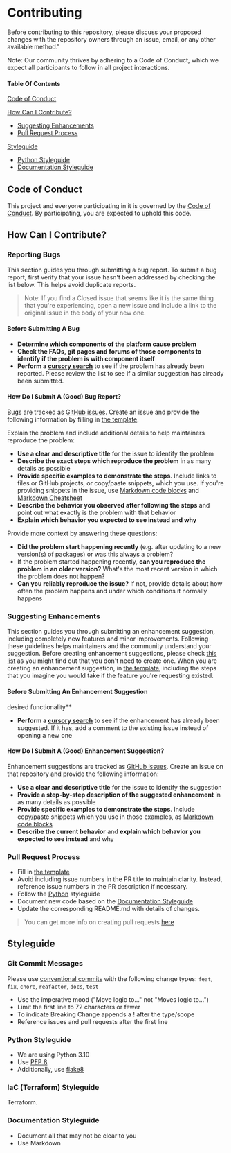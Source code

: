 # Contributing

Before contributing to this repository, please discuss your proposed changes with the repository owners through an issue, email, or any other available method."

Note: Our community thrives by adhering to a Code of Conduct, which we expect all participants to follow in all project interactions.

#### Table Of Contents

[Code of Conduct](#code-of-conduct)

[How Can I Contribute?](#how-can-i-contribute)

* [Suggesting Enhancements](#suggesting-enhancements)
* [Pull Request Process](#pull-request-process)

[Styleguide](#styleguide)

* [Python Styleguide](#python-styleguide)
* [Documentation Styleguide](#documentation-styleguide)

## Code of Conduct

This project and everyone participating in it is governed by the [Code of Conduct](CODE_OF_CONDUCT.md). By
participating, you are expected to uphold this code.

## How Can I Contribute?

### Reporting Bugs

This section guides you through submitting a bug report.
To submit a bug report, first verify that your issue hasn't been addressed by checking the list below. This helps avoid duplicate reports.

> Note: If you find a Closed issue that seems like it is the same thing that you're experiencing, open a new issue and
> include a link to the original issue in the body of your new one.
#### Before Submitting A Bug

* **Determine which components of the platform cause problem**
* **Check the FAQs, git pages and forums of those components to identify if the problem is with component itself**
* **Perform a [cursory search](https://github.com/CloudGeometry/cgdevx-core/issues)** to see if the problem has already
  been reported. Please review the list to see if a similar suggestion has already been submitted.

#### How Do I Submit A (Good) Bug Report?

Bugs are tracked as [GitHub issues](https://guides.github.com/features/issues/). Create an issue and provide the
following information by filling in [the template](ISSUE_TEMPLATE.md).

Explain the problem and include additional details to help maintainers reproduce the problem:

* **Use a clear and descriptive title** for the issue to identify the problem
* **Describe the exact steps which reproduce the problem** in as many details as possible
* **Provide specific examples to demonstrate the steps**. Include links to files or GitHub projects, or copy/paste
  snippets, which you use. If you're providing snippets in the issue,
  use [Markdown code blocks](https://help.github.com/articles/markdown-basics/#multiple-lines)
  and [Markdown Cheatsheet](https://github.com/adam-p/markdown-here/wiki/Markdown-Cheatsheet)
* **Describe the behavior you observed after following the steps** and point out what exactly is the problem with that
  behavior
* **Explain which behavior you expected to see instead and why**

Provide more context by answering these questions:

* **Did the problem start happening recently** (e.g. after updating to a new version(s) of packages) or was this always
  a problem?
* If the problem started happening recently, **can you reproduce the problem in an older version?** What's the most
  recent version in which the problem does not happen?
* **Can you reliably reproduce the issue?** If not, provide details about how often the problem happens and under which
  conditions it normally happens

### Suggesting Enhancements

This section guides you through submitting an enhancement suggestion, including completely new features and minor
improvements. Following these guidelines helps maintainers and the community understand your suggestion.
Before creating enhancement suggestions, please check [this list](#before-submitting-an-enhancement-suggestion) as you
might find out that you don't need to create one. When you are creating an enhancement suggestion,
in [the template](ISSUE_TEMPLATE.md), including the steps that you imagine you would take if the feature you're
requesting existed.

#### Before Submitting An Enhancement Suggestion

  desired functionality**
* **Perform a [cursory search](https://github.com/CloudGeometry/cgdevx-core/issues)** to see if the enhancement has
  already been suggested. If it has, add a comment to the existing issue instead of opening a new one

#### How Do I Submit A (Good) Enhancement Suggestion?

Enhancement suggestions are tracked as [GitHub issues](https://guides.github.com/features/issues/). Create an issue on
that repository and provide the following information:

* **Use a clear and descriptive title** for the issue to identify the suggestion
* **Provide a step-by-step description of the suggested enhancement** in as many details as possible
* **Provide specific examples to demonstrate the steps**. Include copy/paste snippets which you use in those examples,
  as [Markdown code blocks](https://help.github.com/articles/markdown-basics/#multiple-lines)
* **Describe the current behavior** and **explain which behavior you expected to see instead** and why

### Pull Request Process
* Fill in [the template](PULL_REQUEST_TEMPLATE.md)
* Avoid including issue numbers in the PR title to maintain clarity. Instead, reference issue numbers in the PR description if necessary.
* Follow the [Python](#python-styleguide) styleguide
* Document new code based on the [Documentation Styleguide](#documentation-styleguide)
* Update the corresponding README.md with details of changes.

> You can get more info on creating pull requests [here](https://help.github.com/articles/creating-a-pull-request/)

## Styleguide

### Git Commit Messages

Please use [conventional commits](https://www.conventionalcommits.org/en/v1.0.0/#summary) with the following change
types:
`feat`, `fix`, `chore`, `reafactor`, `docs`, `test`

* Use the imperative mood ("Move logic to..." not "Moves logic to...")
* Limit the first line to 72 characters or fewer
* To indicate Breaking Change appends a ! after the type/scope
* Reference issues and pull requests after the first line

### Python Styleguide

* We are using Python 3.10
* Use [PEP 8](https://www.python.org/dev/peps/pep-0008/)
* Additionally, use [flake8](https://flake8.pycqa.org/en/latest/)

### IaC (Terraform) Styleguide

  Terraform.

### Documentation Styleguide

* Document all that may not be clear to you
* Use Markdown
